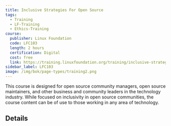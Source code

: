 ```yaml
---
title: Inclusive Strategies For Open Source
tags: 
  - Training
  - LF-Training
  - Ethics-Training
course:
  publisher: Linux Foundation
  code: LFC103
  length: 2 hours
  certification: Digital
  cost: free
  link: https://training.linuxfoundation.org/training/inclusive-strategies-for-open-source-lfc103/
sidebar_label: LFC103
image: /img/bok/page-types/training2.png
---
```


This course is designed for open source community managers, open source maintainers, and other business and community leaders in the technology industry. While focused on inclusivity in open source communities, the course content can be of use to those working in any area of technology.

## Details

<CourseDetails course={frontMatter.course}/>
